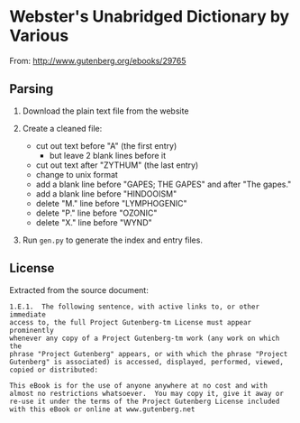 Webster's Unabridged Dictionary by Various
==========================================

From: http://www.gutenberg.org/ebooks/29765


Parsing
-------

1. Download the plain text file from the website

2. Create a cleaned file:
    - cut out text before "A" (the first entry)
        - but leave 2 blank lines before it
    - cut out text after "ZYTHUM" (the last entry)
    - change to unix format
    - add a blank line before "GAPES; THE GAPES" and after "The gapes."
    - add a blank line before "HINDOOISM"
    - delete "M." line before "LYMPHOGENIC"
    - delete "P." line before "OZONIC"
    - delete "X." line before "WYND"

3. Run `gen.py` to generate the index and entry files.


License
-------

Extracted from the source document:

    1.E.1.  The following sentence, with active links to, or other immediate
    access to, the full Project Gutenberg-tm License must appear prominently
    whenever any copy of a Project Gutenberg-tm work (any work on which the
    phrase "Project Gutenberg" appears, or with which the phrase "Project
    Gutenberg" is associated) is accessed, displayed, performed, viewed,
    copied or distributed:
    
    This eBook is for the use of anyone anywhere at no cost and with
    almost no restrictions whatsoever.  You may copy it, give it away or
    re-use it under the terms of the Project Gutenberg License included
    with this eBook or online at www.gutenberg.net
